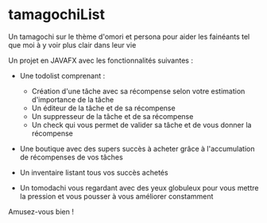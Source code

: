 # tamagochiList
Un tamagochi sur le thème d'omori et persona pour aider les fainéants tel que moi à y voir plus clair dans leur vie

Un projet en JAVAFX avec les fonctionnalités suivantes : 

  - Une todolist comprenant :
    - Création d'une tâche avec sa récompense selon votre estimation d'importance de la tâche 
    - Un éditeur de la tâche et de sa récompense
    - Un suppresseur de la tâche et de sa récompense 
    - Un check qui vous permet de valider sa tâche et de vous donner la récompense 
   
   - Une boutique avec des supers succès à acheter grâce à l'accumulation de récompenses de vos tâches
   - Un inventaire listant tous vos succès achetés
   - Un tomodachi vous regardant avec des yeux globuleux pour vous mettre la pression et vous pousser à vous améliorer constamment

Amusez-vous bien !
